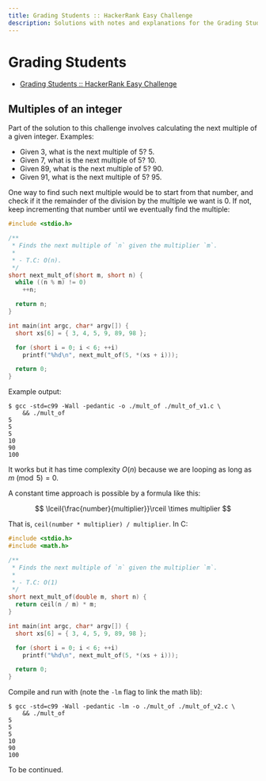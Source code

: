 ```yaml
---
title: Grading Students :: HackerRank Easy Challenge
description: Solutions with notes and explanations for the Grading Students HackerRank Challenge in a few different languages
---
```


# Grading Students

- [Grading Students :: HackerRank Easy Challenge](https://www.hackerrank.com/challenges/grading)

## Multiples of an integer

Part of the solution to this challenge involves calculating the next multiple of a given integer.
Examples:

- Given 3, what is the next multiple of 5?
  5.
- Given 7, what is the next multiple of 5?
  10.
- Given 89, what is the next multiple of 5?
  90.
- Given 91, what is the next multiple of 5?
  95.

One way to find such next multiple would be to start from that number, and check if it the remainder of the division by the multiple we want is 0.
If not, keep incrementing that number until we eventually find the multiple:

```c
#include <stdio.h>

/**
 * Finds the next multiple of `n` given the multiplier `m`.
 *
 * - T.C: O(n).
 */
short next_mult_of(short m, short n) {
  while ((n % m) != 0)
    ++n;

  return n;
}

int main(int argc, char* argv[]) {
  short xs[6] = { 3, 4, 5, 9, 89, 98 };

  for (short i = 0; i < 6; ++i)
    printf("%hd\n", next_mult_of(5, *(xs + i)));

  return 0;
}
```

Example output:

```text
$ gcc -std=c99 -Wall -pedantic -o ./mult_of ./mult_of_v1.c \
    && ./mult_of
5
5
5
10
90
100
```

It works but it has time complexity $O(n)$ because we are looping as long as $m \pmod{5} = 0$.

A constant time approach is possible by a formula like this:

$$
\lceil{\frac{number}{multiplier}}\rceil \times multiplier
$$

That is, `ceil(number * multiplier) / multiplier`. In C:

```c
#include <stdio.h>
#include <math.h>

/**
 * Finds the next multiple of `n` given the multiplier `m`.
 *
 * - T.C: O(1)
 */
short next_mult_of(double m, short n) {
  return ceil(n / m) * m;
}

int main(int argc, char* argv[]) {
  short xs[6] = { 3, 4, 5, 9, 89, 98 };

  for (short i = 0; i < 6; ++i)
    printf("%hd\n", next_mult_of(5, *(xs + i)));

  return 0;
}
```

Compile and run with (note the `-lm` flag to link the math lib):

```text
$ gcc -std=c99 -Wall -pedantic -lm -o ./mult_of ./mult_of_v2.c \
    && ./mult_of
5
5
5
10
90
100
```

To be continued.
